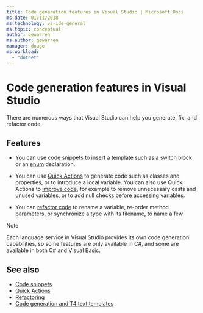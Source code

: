 ```yaml
---
title: Code generation features in Visual Studio | Microsoft Docs
ms.date: 01/11/2018
ms.technology: vs-ide-general
ms.topic: conceptual
author: gewarren
ms.author: gewarren
manager: douge
ms.workload:
  - "dotnet"
---
```

# Code generation features in Visual Studio

There are numerous ways that Visual Studio can help you generate, fix, and refactor code.

## Features

- You can use [code snippets](../ide/code-snippets.md) to insert a template such as a [switch](/dotnet/csharp/language-reference/keywords/switch) block or an [enum](/dotnet/csharp/language-reference/keywords/enum) declaration.

- You can use [Quick Actions](../ide/quick-actions.md) to generate code such as classes and properties, or to introduce a local variable. You can also use Quick Actions to [improve code](../ide/common-quick-actions.md), for example to remove unnecessary casts and unused variables, or to add null checks before accessing variables.

- You can [refactor code](../ide/refactoring-in-visual-studio.md) to rename a variable, re-order method parameters, or synchronize a type with its filename, to name a few.

> [!NOTE]
> Each language service in Visual Studio provides its own code generation capabilities, so some features are only available in C#, and some are available in both C# and Visual Basic.

## See also

- [Code snippets](../ide/code-snippets.md)
- [Quick Actions](../ide/quick-actions.md)
- [Refactoring](../ide/refactoring-in-visual-studio.md)
- [Code generation and T4 text templates](../modeling/code-generation-and-t4-text-templates.md)